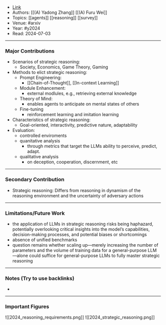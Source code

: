 - [Link](https://arxiv.org/pdf/2404.01230)
- Authors: [[(A) Yadong Zhang]] [[(A) Furu Wei]]
- Topics: [[agents]] [[reasoning]] [[survey]]
- Venue: #arxiv
- Year: #y2024
- Read: 2024-07-03

---
### Major Contributions

- Scenarios of strategic reasoning: 
	- Society, Economics, Game Theory, Gaming
- Methods to elict strategic reasoning: 
	- Prompt Engineering: 
		- [[Chain-of-Thought]], [[In-context Learning]]
	- Module Enhancement: 
		- external modlules, e.g., retrieving external knowledge
	- Theory of Mind:
		- enables agents to anticipate on mental states of others
	- Fine-tuning
		- reinforcement learning and imitation learning
- Characteristics of strategic reasoning:
	- Goal-oriented, interactivity, predictive nature, adaptability
- Evaluation:
	- controlled enviroments
	- quanitative analysis
		- through metrics that target the LLMs ability to perceive, predict, adapt.
	- qualitative analysis
		- on deception, cooperation, discernment, etc

---
### Secondary Contribution

- Strategic reasoning: Differs from reasoning in dynamism of the reasoning environment and the uncertainty of adversary actions

---
### Limitations/Future Work

- the application of LLMs in strategic reasoning risks being haphazard, potentially overlooking critical insights into the model’s capabilities, decision-making processes, and potential biases or shortcomings
- absence of unified benchmarks
- question remains whether scaling up—merely increasing the number of parameters and the volume of training data for a general-purpose LLM—alone could suffice for general-purpose LLMs to fully master strategic reasoning

---
### Notes (Try to use backlinks)

- 

---
### Important Figures
![[2024_reasoning_requirements.png]]
![[2024_strategic_reasoning.png]]